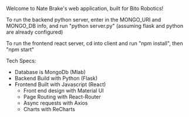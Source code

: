 Welcome to Nate Brake's web application, built for Bito Robotics!

To run the backend python server, enter in the MONGO_URI and MONGO_DB info, and run "python server.py" (assuming flask and python are already configured)

To run the frontend react server, cd into client and run "npm install", then "npm start"

Tech Specs:

- Database is MongoDb (Mlab)
- Backend Build with Python (Flask)
- Frontend Built with Javascript (React)
  - Front end design with Material UI
  - Page Routing with React-Router
  - Async requests with Axios
  - Charts with ReCharts
